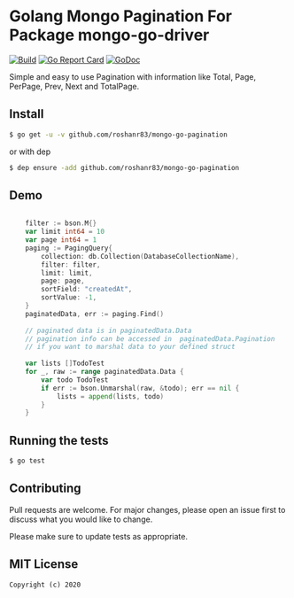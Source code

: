 # Golang Mongo Pagination For Package mongo-go-driver
[![Build][Build-Status-Image]][Build-Status-Url] [![Go Report Card](https://goreportcard.com/badge/github.com/roshanr83/mongo-go-pagination?branch=master&kill_cache=1)](https://goreportcard.com/report/github.com/roshanr83/mongo-go-pagination) [![GoDoc][godoc-image]][godoc-url]

Simple and easy to use Pagination with information like Total, Page, PerPage, Prev, Next and TotalPage. 


## Install

``` bash
$ go get -u -v github.com/roshanr83/mongo-go-pagination
```

or with dep

``` bash
$ dep ensure -add github.com/roshanr83/mongo-go-pagination
```


## Demo

``` go

    filter := bson.M{}
	var limit int64 = 10
	var page int64 = 1
	paging := PagingQuery{
		collection: db.Collection(DatabaseCollectionName),
		filter: filter,
		limit: limit,
		page: page,
		sortField: "createdAt",
		sortValue: -1,
	}
	paginatedData, err := paging.Find()
	
	// paginated data is in paginatedData.Data
	// pagination info can be accessed in  paginatedData.Pagination
	// if you want to marshal data to your defined struct
	
	var lists []TodoTest
    for _, raw := range paginatedData.Data {
        var todo TodoTest
        if err := bson.Unmarshal(raw, &todo); err == nil {
            lists = append(lists, todo)
        }
    }


```

## Running the tests

``` bash
$ go test
```

## Contributing
Pull requests are welcome. For major changes, please open an issue first to discuss what you would like to change.

Please make sure to update tests as appropriate.



## MIT License

```
Copyright (c) 2020
```

[Build-Status-Url]: https://travis-ci.org/roshanr83/mongo-go-pagination
[Build-Status-Image]: https://travis-ci.org/roshanr83/mongo-go-pagination.svg?branch=master
[godoc-url]: https://godoc.org/github.com/roshanr83/mongo-go-pagination
[godoc-image]: https://godoc.org/github.com/roshanr83/mongo-go-pagination?status.svg
